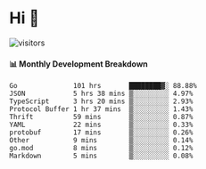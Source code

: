 # Hi 👋
 
![visitors](https://visitor-badge.glitch.me/badge?page_id=sorcererxw.sorcererx)

#### 📊 Monthly Development Breakdown

<!--START_SECTION:waka-->
```text
Go              101 hrs       ████████▓░ 88.88%
JSON            5 hrs 38 mins ▒░░░░░░░░░ 4.97%
TypeScript      3 hrs 20 mins ▒░░░░░░░░░ 2.93%
Protocol Buffer 1 hr 37 mins  ▒░░░░░░░░░ 1.43%
Thrift          59 mins       ▒░░░░░░░░░ 0.87%
YAML            22 mins       ▒░░░░░░░░░ 0.33%
protobuf        17 mins       ▒░░░░░░░░░ 0.26%
Other           9 mins        ▒░░░░░░░░░ 0.14%
go.mod          8 mins        ▒░░░░░░░░░ 0.12%
Markdown        5 mins        ▒░░░░░░░░░ 0.08%
```
<!--END_SECTION:waka-->
